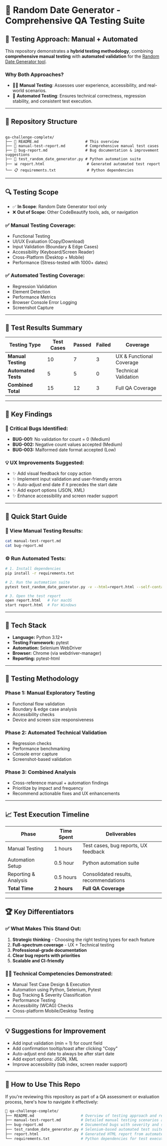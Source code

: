 
# 🧪 Random Date Generator - Comprehensive QA Testing Suite

## 🎯 Testing Approach: Manual + Automated

This repository demonstrates a **hybrid testing methodology**, combining **comprehensive manual testing** with **automated validation** for the [Random Date Generator tool](https://codebeautify.org/generate-random-date).

### Why Both Approaches?

- 🧑‍💻 **Manual Testing**: Assesses user experience, accessibility, and real-world scenarios.
- 🤖 **Automated Testing**: Ensures technical correctness, regression stability, and consistent test execution.

---

## 📁 Repository Structure

```

qa-challenge-complete/
├── 📄 README.md                     # This overview
├── 📄 manual-test-report.md         # Comprehensive manual test cases
├── 📄 bug-report.md                 # Bug documentation & improvement suggestions
├── 🐍 test_random_date_generator.py # Python automation suite
├── 📊 report.html                   # Generated automated test report
└── 📋 requirements.txt              # Python dependencies

````

---

## 🔍 Testing Scope

- ✅ **In Scope**: Random Date Generator tool only  
- ❌ **Out of Scope**: Other CodeBeautify tools, ads, or navigation

### ✅ Manual Testing Coverage:
- Functional Testing
- UI/UX Evaluation (Copy/Download)
- Input Validation (Boundary & Edge Cases)
- Accessibility (Keyboard/Screen Reader)
- Cross-Platform (Desktop + Mobile)
- Performance (Stress-tested with 1000+ dates)

### ✅ Automated Testing Coverage:
- Regression Validation
- Element Detection
- Performance Metrics
- Browser Console Error Logging
- Screenshot Capture

---

## 🧾 Test Results Summary

| Testing Type       | Test Cases | Passed | Failed | Coverage                 |
|--------------------|------------|--------|--------|--------------------------|
| **Manual Testing** | 10         | 7      | 3      | UX & Functional Coverage |
| **Automated Tests**| 5          | 5      | 0      | Technical Validation     |
| **Combined Total** | 15         | 12     | 3      | Full QA Coverage         |

---

## 🐞 Key Findings

### 🔴 Critical Bugs Identified:
- **BUG-001:** No validation for count = 0 (Medium)
- **BUG-002:** Negative count values accepted (Medium)
- **BUG-003:** Malformed date format accepted (Low)

### 💡 UX Improvements Suggested:
- ✨ Add visual feedback for copy action
- ✨ Implement input validation and user-friendly errors
- ✨ Auto-adjust end date if it precedes the start date
- ✨ Add export options (JSON, XML)
- ✨ Enhance accessibility and screen reader support

---

## 🚀 Quick Start Guide

### 🔎 View Manual Testing Results:
```bash
cat manual-test-report.md
cat bug-report.md
````

### ⚙️ Run Automated Tests:

```bash
# 1. Install dependencies
pip install -r requirements.txt

# 2. Run the automation suite
pytest test_random_date_generator.py -v --html=report.html --self-contained-html

# 3. Open the test report
open report.html   # For macOS
start report.html  # For Windows
```

---

## 🧰 Tech Stack

* **Language:** Python 3.12+
* **Testing Framework:** pytest
* **Automation:** Selenium WebDriver
* **Browser:** Chrome (via webdriver-manager)
* **Reporting:** pytest-html

---

## 🧠 Testing Methodology

### Phase 1: Manual Exploratory Testing

* Functional flow validation
* Boundary & edge case analysis
* Accessibility checks
* Device and screen size responsiveness

### Phase 2: Automated Technical Validation

* Regression checks
* Performance benchmarking
* Console error capture
* Screenshot-based validation

### Phase 3: Combined Analysis

* Cross-reference manual + automation findings
* Prioritize by impact and frequency
* Recommend actionable fixes and UX enhancements

---

## 📈 Test Execution Timeline

| Phase                | Time Spent  | Deliverables                          |
| -------------------- | ----------- | ------------------------------------- |
| Manual Testing       | 1 hours   | Test cases, bug reports, UX feedback  |
| Automation Setup     | 0.5 hour      | Python automation suite               |
| Reporting & Analysis | 0.5 hours   | Consolidated results, recommendations |
| **Total Time**       | **2 hours** | **Full QA Coverage**                  |

---

## 🏆 Key Differentiators

### ✅ What Makes This Stand Out:

1. **Strategic thinking** - Choosing the right testing types for each feature
2. **Full-spectrum coverage** - UX + Technical testing
3. **Professional-grade documentation**
4. **Clear bug reports with priorities**
5. **Scalable and CI-friendly**

### 👨‍💻 Technical Competencies Demonstrated:

* Manual Test Case Design & Execution
* Automation using Python, Selenium, Pytest
* Bug Tracking & Severity Classification
* Performance Testing
* Accessibility (WCAG) Checks
* Cross-platform Mobile/Desktop Testing

---

## 💡 Suggestions for Improvement

- Add input validation (min = 1) for count field
- Add confirmation tooltip/toast after clicking "Copy"
- Auto-adjust end date to always be after start date
- Add export options: JSON, XML
- Improve accessibility (tab index, screen reader support)

---

## 📎 How to Use This Repo

If you're reviewing this repository as part of a QA assessment or evaluation process, here's how to navigate it effectively:

```bash
📂 qa-challenge-complete/
├── README.md                     # Overview of testing approach and results
├── manual-test-report.md         # Detailed manual testing scenarios and outcomes
├── bug-report.md                 # Documented bugs with severity and suggestions
├── test_random_date_generator.py # Selenium-based automated test suite (pytest)
├── report.html                   # Generated HTML report from automated test run
└── requirements.txt              # Python dependencies for test execution


